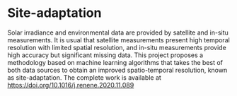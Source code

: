 # Site-adaptation
Solar irradiance and environmental data are provided by satellite and in-situ measurements. It is usual that satellite measurements present high temporal resolution with limited spatial resolution, and in-situ measurements provide high accuracy but significant missing data. This project proposes a methodology based on machine learning algorithms that takes the best of both data sources to obtain an improved spatio-temporal resolution, known as site-adaptation. The complete work is available at https://doi.org/10.1016/j.renene.2020.11.089
